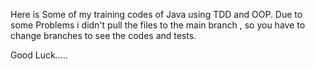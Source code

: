 Here is Some of my training codes of Java using TDD and OOP.
Due to some Problems i didn't pull the files to the main branch , so you have to change branches to see the codes and tests. 

Good Luck.....
